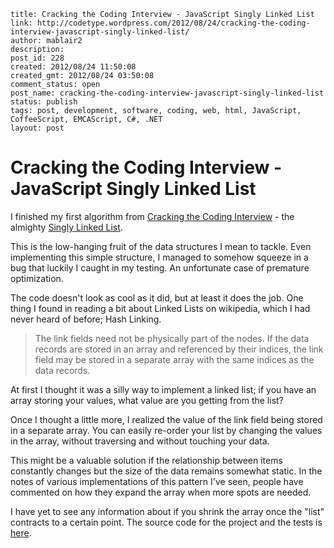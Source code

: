 ```
title: Cracking the Coding Interview - JavaScript Singly Linked List
link: http://codetype.wordpress.com/2012/08/24/cracking-the-coding-interview-javascript-singly-linked-list/
author: mablair2
description:
post_id: 228
created: 2012/08/24 11:50:08
created_gmt: 2012/08/24 03:50:08
comment_status: open
post_name: cracking-the-coding-interview-javascript-singly-linked-list
status: publish
tags: post, development, software, coding, web, html, JavaScript, CoffeeScript, EMCAScript, C#, .NET
layout: post
```

# Cracking the Coding Interview - JavaScript Singly Linked List

I finished my first algorithm from [Cracking the Coding Interview](http://www.amazon.com/gp/product/098478280X/ref=as_li_qf_sp_asin_il_tl?ie=UTF8&camp=1789&creative=9325&creativeASIN=098478280X&linkCode=as2&tag=aplfopoex-20) - the almighty [Singly Linked List](http://en.wikipedia.org/wiki/Linked_list#Singly.2C_doubly.2C_and_multiply_linked_lists).

This is the low-hanging fruit of the data structures I mean to tackle. Even implementing this simple structure, I managed to somehow squeeze in a bug that luckily I caught in my testing. An unfortunate case of premature optimization.

The code doesn't look as cool as it did, but at least it does the job. One thing I found in reading a bit about Linked Lists on wikipedia, which I had never heard of before; Hash Linking.

> The link fields need not be physically part of the nodes. If the data records are stored in an array and referenced by their indices, the link field may be stored in a separate array with the same indices as the data records.

At first I thought it was a silly way to implement a linked list; if you have an array storing your values, what value are you getting from the list?

Once I thought a little more, I realized the value of the link field being stored in a separate array. You can easily re-order your list by changing the values in the array, without traversing and without touching your data.

This might be a valuable solution if the relationship between items constantly changes but the size of the data remains somewhat static. In the notes of various implementations of this pattern I've seen, people have commented on how they expand the array when more spots are needed.

I have yet to see any information about if you shrink the array once the "list" contracts to a certain point. The source code for the project and the tests is [here](https://github.com/duereg/js-algorithms).
